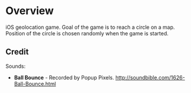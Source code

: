 # Overview

iOS geolocation game. Goal of the game is to reach a circle on a map. Position of the circle is chosen randomly when the game is started.

## Credit

Sounds:

* **Ball Bounce** - Recorded by Popup Pixels. http://soundbible.com/1626-Ball-Bounce.html

